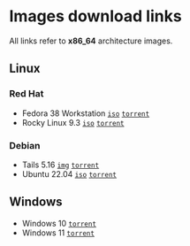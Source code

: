 # Images download links

All links refer to **x86_64** architecture images.

## Linux

### Red Hat

* Fedora 38 Workstation [`iso`](https://download.fedoraproject.org/pub/fedora/linux/releases/38/Workstation/x86_64/iso/Fedora-Workstation-Live-x86_64-38-1.6.iso) [`torrent`](https://torrent.fedoraproject.org/torrents/Fedora-Workstation-Live-x86_64-38.torrent)
* Rocky Linux 9.3 [`iso`](https://download.rockylinux.org/pub/rocky/9/isos/x86_64/Rocky-9.3-x86_64-dvd.iso) [`torrent`](https://download.rockylinux.org/pub/rocky/9/isos/x86_64/Rocky-9.3-x86_64-dvd.torrent)

### Debian

* Tails 5.16 [`img`](https://download.tails.net/tails/stable/tails-amd64-5.16/tails-amd64-5.16.img) [`torrent`](https://tails.net/torrents/files/tails-amd64-5.16.img.torrent)
* Ubuntu 22.04 [`iso`](https://releases.ubuntu.com/22.04/ubuntu-22.04.2-desktop-amd64.iso) [`torrent`](https://releases.ubuntu.com/22.04/ubuntu-22.04.2-desktop-amd64.iso.torrent)
<!--- * Kali Linux 2023.1 [`iso`](https://cdimage.kali.org/current/kali-linux-2023.2a-installer-amd64.iso) [`torrent`](https://cdimage.kali.org/current/kali-linux-2023.2a-installer-amd64.iso.torrent) --->

<!--- ### Server

* Fedora 38 Server [`iso`](https://download.fedoraproject.org/pub/fedora/linux/releases/38/Server/x86_64/iso/Fedora-Server-dvd-x86_64-38-1.6.iso) [`torrent`](https://torrent.fedoraproject.org/torrents/Fedora-Server-dvd-x86_64-38.torrent)
* Ubuntu Server 22.04 [`iso`](https://releases.ubuntu.com/22.04/ubuntu-22.04.2-live-server-amd64.iso) [`torrent`](https://releases.ubuntu.com/22.04/ubuntu-22.04.2-live-server-amd64.iso.torrent) --->

## Windows

* Windows 10 [`torrent`](https://rutracker.org/forum/dl.php?t=6346488)
* Windows 11 [`torrent`](https://rutracker.org/forum/dl.php?t=6285247)

